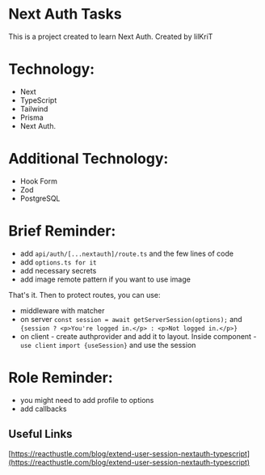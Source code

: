 # Next Auth Tasks

This is a project created to learn Next Auth.
Created by lilKriT

# Technology:

- Next
- TypeScript
- Tailwind
- Prisma
- Next Auth.

# Additional Technology:

- Hook Form
- Zod
- PostgreSQL

# Brief Reminder:

- add `api/auth/[...nextauth]/route.ts` and the few lines of code
- add `options.ts for it`
- add necessary secrets
- add image remote pattern if you want to use image

That's it. Then to protect routes, you can use:

- middleware with matcher
- on server `const session = await getServerSession(options);` and `{session ? <p>You're logged in.</p> : <p>Not logged in.</p>}`
- on client - create authprovider and add it to layout. Inside component - `use client` `import {useSession}` and use the session

# Role Reminder:

- you might need to add profile to options
- add callbacks

## Useful Links

[https://reacthustle.com/blog/extend-user-session-nextauth-typescript](https://reacthustle.com/blog/extend-user-session-nextauth-typescript)
